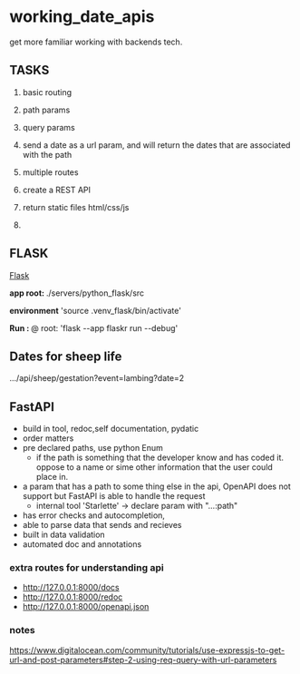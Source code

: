 # working_date_apis

get more familiar working with backends tech. 

## TASKS  

1. basic routing

2. path params

3. query params



1. send a date as a url param, and will return the dates that are associated with the path

2. multiple routes

3. create a REST API

4. return static files html/css/js

5. 

## FLASK

[Flask](https://flask.palletsprojects.com/en/2.3.x/)

<strong>app root: </strong>./servers/python_flask/src

<strong>environment</strong> 'source .venv_flask/bin/activate'

<strong>Run : </strong> @ root: 'flask --app flaskr run --debug'

## Dates for sheep life

.../api/sheep/gestation?event=lambing?date=2


## FastAPI

- build in tool, redoc,self documentation, pydatic
- order matters
- pre declared paths, use python Enum
    - if the path is something that the developer know and has coded it. oppose to a name or sime other information that the user could place in. 
- a param that has a path to some thing else in the api, OpenAPI does not support but FastAPI is able to handle the request
    - internal tool 'Starlette' -> declare param with "...:path" 
- has error checks and autocompletion, 
- able to parse data that sends and recieves
- built in data validation
- automated doc and annotations


### extra routes for understanding api

- http://127.0.0.1:8000/docs
- http://127.0.0.1:8000/redoc
- http://127.0.0.1:8000/openapi.json



### notes
https://www.digitalocean.com/community/tutorials/use-expressjs-to-get-url-and-post-parameters#step-2-using-req-query-with-url-parameters

